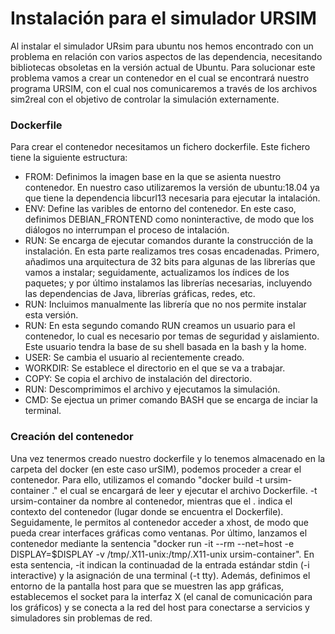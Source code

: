 # Instalación para el simulador URSIM

Al instalar el simulador URsim para ubuntu nos hemos encontrado con un problema en relación con varios aspectos de las dependencia, necesitando bibliotecas obsoletas en la versión actual de Ubuntu. Para solucionar este problema vamos a crear un contenedor en el cual se encontrará nuestro programa URSIM, con el cual nos comunicaremos a través de los archivos sim2real con el objetivo de controlar la simulación externamente.

### Dockerfile

Para crear el contenedor necesitamos un fichero dockerfile. Este fichero tiene la siguiente estructura:
- FROM: Definimos la imagen base en la que se asienta nuestro contenedor. En nuestro caso utilizaremos la versión de ubuntu:18.04 ya que tiene la dependencia libcurl13 necesaria para ejecutar la intalación.
- ENV: Define las varibles de entorno del contenedor. En este caso, definimos DEBIAN_FRONTEND como noninteractive, de modo que los diálogos no interrumpan el proceso de intalación.
- RUN: Se encarga de ejecutar comandos durante la construcción de la instalación. En esta parte realizamos tres cosas encadenadas. Primero, añadimos una arquitectura de 32 bits para algunas de las librerías que vamos a instalar; seguidamente, actualizamos los índices de los paquetes; y por último instalamos las librerías necesarias, incluyendo las dependencias de Java, librerías gráficas, redes, etc.
- RUN: Incluimos manualmente las librería que no nos permite instalar esta versión.
- RUN: En esta segundo comando RUN creamos un usuario para el contenedor, lo cual es necesario por temas de seguridad y aislamiento. Este usuario tendra la base de su shell basada en la bash y la home. 
- USER: Se cambia el usuario al recientemente creado.
- WORKDIR: Se establece el directorio en el que se va a trabajar.
- COPY: Se copia el archivo de instalación del directorio.
- RUN: Descomprimimos el archivo y ejecutamos la simulación.
- CMD: Se ejectua un primer comando BASH que se encarga de inciar la terminal.

### Creación del contenedor

Una vez tenermos creado nuestro dockerfile y lo tenemos almacenado en la carpeta del docker (en este caso urSIM), podemos proceder a crear el contenedor. Para ello, utilizamos el comando "docker build -t ursim-container ." el cual se encargará de leer y ejecutar el archivo Dockerfile. -t ursim-container da nombre al contenedor, mientras que el . indica el contexto del contenedor (lugar donde se encuentra el Dockerfile). Seguidamente, le permitos al contenedor acceder a xhost, de modo que pueda crear interfaces gráficas como ventanas. Por último, lanzamos el contenedor mediante la sentencia "docker run -it --rm --net=host -e DISPLAY=$DISPLAY -v /tmp/.X11-unix:/tmp/.X11-unix ursim-container". En esta sentencia, -it indican la continuadad de la entrada estándar stdin (-i interactive) y la asignación de una terminal (-t tty). Además, definimos el entorno de la pantalla host para que se muestren las app gráficas, establecemos el socket para la interfaz X (el canal de comunicación para los gráficos) y se conecta a la red del host para conectarse a servicios y simuladores sin problemas de red.
